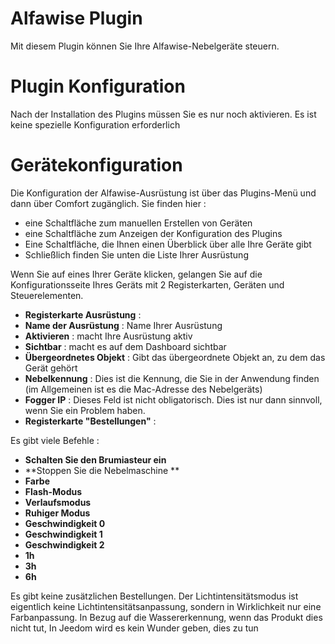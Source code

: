 # Alfawise Plugin

Mit diesem Plugin können Sie Ihre Alfawise-Nebelgeräte steuern.

# Plugin Konfiguration 

Nach der Installation des Plugins müssen Sie es nur noch aktivieren. Es ist keine spezielle Konfiguration erforderlich

# Gerätekonfiguration 

Die Konfiguration der Alfawise-Ausrüstung ist über das Plugins-Menü und dann über Comfort zugänglich. Sie finden hier :

-   eine Schaltfläche zum manuellen Erstellen von Geräten
-   eine Schaltfläche zum Anzeigen der Konfiguration des Plugins
-   Eine Schaltfläche, die Ihnen einen Überblick über alle Ihre Geräte gibt
-   Schließlich finden Sie unten die Liste Ihrer Ausrüstung

Wenn Sie auf eines Ihrer Geräte klicken, gelangen Sie auf die Konfigurationsseite Ihres Geräts mit 2 Registerkarten, Geräten und Steuerelementen.

-   **Registerkarte Ausrüstung** :
-   **Name der Ausrüstung** : Name Ihrer Ausrüstung
-   **Aktivieren** : macht Ihre Ausrüstung aktiv
-   **Sichtbar** : macht es auf dem Dashboard sichtbar
-   **Übergeordnetes Objekt** : Gibt das übergeordnete Objekt an, zu dem das Gerät gehört
-   **Nebelkennung** : Dies ist die Kennung, die Sie in der Anwendung finden (im Allgemeinen ist es die Mac-Adresse des Nebelgeräts)
-   **Fogger IP** : Dieses Feld ist nicht obligatorisch. Dies ist nur dann sinnvoll, wenn Sie ein Problem haben.
-   **Registerkarte &quot;Bestellungen&quot;** :

Es gibt viele Befehle :

-   **Schalten Sie den Brumiasteur ein**
-   **Stoppen Sie die Nebelmaschine **
-   **Farbe**
-   **Flash-Modus**
-   **Verlaufsmodus**
-   **Ruhiger Modus**
-   **Geschwindigkeit 0**
-   **Geschwindigkeit 1**
-   **Geschwindigkeit 2**
-   **1h**
-   **3h**
-   **6h**

Es gibt keine zusätzlichen Bestellungen. Der Lichtintensitätsmodus ist eigentlich keine Lichtintensitätsanpassung, sondern in Wirklichkeit nur eine Farbanpassung. In Bezug auf die Wassererkennung, wenn das Produkt dies nicht tut,
In Jeedom wird es kein Wunder geben, dies zu tun
